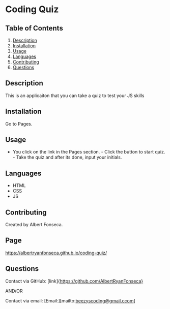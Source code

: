 # Coding Quiz

## Table of Contents

1. [Description](#description)
2. [Installation](#installation)
3. [Usage](#usage)
4. [Languages](#languages)
5. [Contributing](#contributing)
6. [Questions](#questions)

## Description

This is an applicaiton that you can take a quiz to test your JS skills

## Installation

Go to Pages.

## Usage

- You click on the link in the Pages section. - Click the button to start quiz. - Take the quiz and after its done, input your initials.

## Languages
- HTML
- CSS
- JS

## Contributing

Created by Albert Fonseca.

## Page
https://albertryanfonseca.github.io/coding-quiz/


## Questions

Contact via GitHub:
[link]{https://github.com/AlbertRyanFonseca}

AND/OR

Contact via email:
[Email:][mailto:beezyscoding@gmail.ccom]
